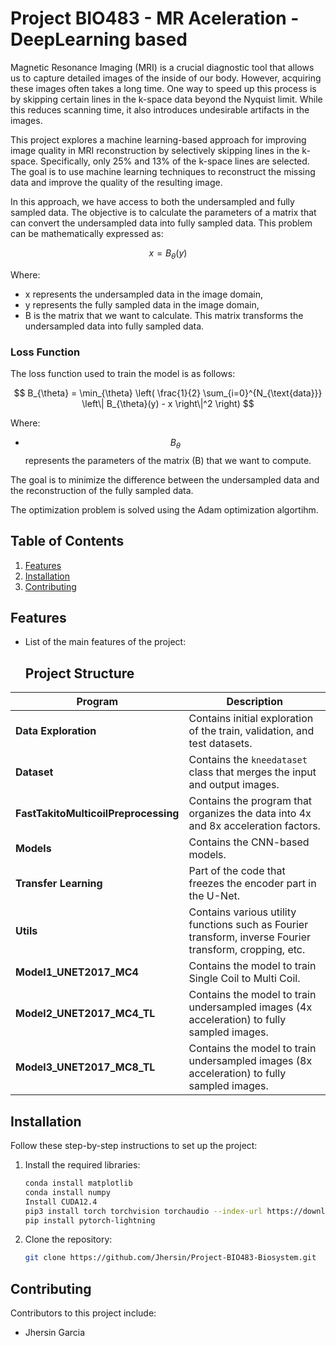 # Project BIO483 - MR Aceleration - DeepLearning based

Magnetic Resonance Imaging (MRI) is a crucial diagnostic tool that allows us to capture detailed images of the inside of our body. However, acquiring these images often takes a long time. One way to speed up this process is by skipping certain lines in the k-space data beyond the Nyquist limit. While this reduces scanning time, it also introduces undesirable artifacts in the images.  

This project explores a machine learning-based approach for improving image quality in MRI reconstruction by selectively skipping lines in the k-space. Specifically, only 25% and 13% of the k-space lines are selected. The goal is to use machine learning techniques to reconstruct the missing data and improve the quality of the resulting image.

In this approach, we have access to both the undersampled and fully sampled data. The objective is to calculate the parameters of a matrix that can convert the undersampled data into fully sampled data. This problem can be mathematically expressed as:

$$
x = B_{\theta}(y)
$$

Where:  
- x represents the undersampled data in the image domain,  
- y represents the fully sampled data in the image domain,  
- B is the matrix that we want to calculate. This matrix transforms the undersampled data into fully sampled data.

### Loss Function

The loss function used to train the model is as follows:

$$
B_{\theta} = \min_{\theta} \left( \frac{1}{2} \sum_{i=0}^{N_{\text{data}}} \left\| B_{\theta}(y) - x \right\|^2 \right)
$$

Where:  
- $$B_{\theta}$$ represents the parameters of the matrix \(B\) that we want to compute.  

The goal is to minimize the difference between the undersampled data and the reconstruction of the fully sampled data.

The optimization problem is solved using the Adam optimization algortihm.


## Table of Contents
1. [Features](#features)
2. [Installation](#installation)
3. [Contributing](#contributing)

## Features
- List of the main features of the project:

  ## Project Structure

| **Program**                        | **Description**                                                                 |
|------------------------------------|---------------------------------------------------------------------------------|
| **Data Exploration**               | Contains initial exploration of the train, validation, and test datasets.       |
| **Dataset**                        | Contains the `kneedataset` class that merges the input and output images.       |
| **FastTakitoMulticoilPreprocessing** | Contains the program that organizes the data into 4x and 8x acceleration factors. |
| **Models**                         | Contains the CNN-based models.                                                  |
| **Transfer Learning**              | Part of the code that freezes the encoder part in the U-Net.                    |
| **Utils**                          | Contains various utility functions such as Fourier transform, inverse Fourier transform, cropping, etc. |
| **Model1_UNET2017_MC4**            | Contains the model to train Single Coil to Multi Coil.                          |
| **Model2_UNET2017_MC4_TL**         | Contains the model to train undersampled images (4x acceleration) to fully sampled images. |
| **Model3_UNET2017_MC8_TL**         | Contains the model to train undersampled images (8x acceleration) to fully sampled images. |


## Installation
Follow these step-by-step instructions to set up the project:

1. Install the required libraries:
   ```bash   
   conda install matplotlib
   conda install numpy
   Install CUDA12.4
   pip3 install torch torchvision torchaudio --index-url https://download.pytorch.org/whl/cu124
   pip install pytorch-lightning
   ```

2. Clone the repository:
   ```bash
   git clone https://github.com/Jhersin/Project-BIO483-Biosystem.git
   ```

## Contributing
Contributors to this project include:
- Jhersin Garcia
